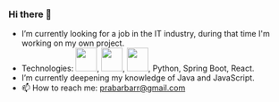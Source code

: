 ### Hi there 👋

    
- I’m currently looking for a job in the IT industry, during that time I'm working on my own project.
- Technologies: <img height="42" src="https://upload.wikimedia.org/wikipedia/en/3/30/Java_programming_language_logo.svg" width="38"/>, <img height="42" src="https://www.javascripttutorial.net/wp-content/uploads/2021/04/JavaScript-Tutorial.svg" width="38"/>, <img height="42" src="https://iconscout.com/free-icon/postgresql-11" width="38"/>, Python, Spring Boot, React.
- I’m currently deepening my knowledge of Java and JavaScript.
- 📫 How to reach me: prabarbarr@gmail.com

